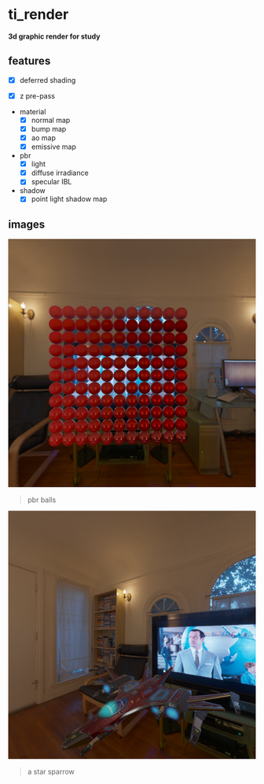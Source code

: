 # ti_render

**3d graphic render for study**

## features

- [x] deferred shading

- [x] z pre-pass

- material
    - [x] normal map
    - [x] bump map
    - [x] ao map
    - [x] emissive map

- pbr
    - [x] light
    - [x] diffuse irradiance
    - [x] specular IBL

- shadow
    - [x] point light shadow map

## images

![](images/pbr_balls.png)

> pbr balls

![](images/star_sparrow.png)

> a star sparrow

